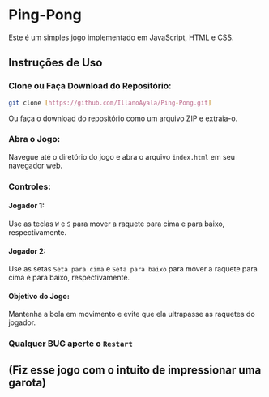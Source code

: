 # Ping-Pong

Este é um simples jogo implementado em JavaScript, HTML e CSS.

## Instruções de Uso

### Clone ou Faça Download do Repositório:

```bash
git clone [https://github.com/IllanoAyala/Ping-Pong.git]
```

Ou faça o download do repositório como um arquivo ZIP e extraia-o.

### Abra o Jogo:

Navegue até o diretório do jogo e abra o arquivo `index.html` em seu navegador web.

### Controles:

#### Jogador 1:

Use as teclas `W` e `S` para mover a raquete para cima e para baixo, respectivamente.

#### Jogador 2:

Use as setas `Seta para cima` e `Seta para baixo` para mover a raquete para cima e para baixo, respectivamente.

#### Objetivo do Jogo:

Mantenha a bola em movimento e evite que ela ultrapasse as raquetes do jogador.

### Qualquer BUG aperte o `Restart`

## (Fiz esse jogo com o intuito de impressionar uma garota)
